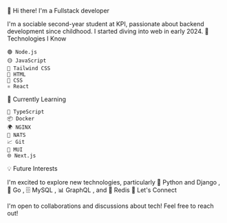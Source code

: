 👋 Hi there! I'm a Fullstack developer

I'm a sociable second-year student at KPI, passionate about backend development since childhood. I started diving into web in early 2024.
🌟 Technologies I Know

    🟢 Node.js
    🟡 JavaScript
    🎨 Tailwind CSS
    📄 HTML
    📄 CSS
    ⚛️ React

🚀 Currently Learning

    📘 TypeScript
    📦 Docker
    🌍 NGINX
    🚀 NATS
    📈 Git
    📐 MUI
    🌐 Next.js

💡 Future Interests

I'm excited to explore new technologies, particularly 🐍 Python and Django
, 🌿 Go
, 🗄️ MySQL
, 📊 GraphQL
, and 🚀 Redis
💬 Let's Connect

I'm open to collaborations and discussions about tech! Feel free to reach out!
